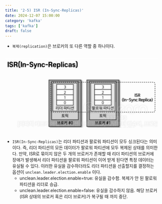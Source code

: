 ```yaml
---
title: '2-5) ISR (In-Sync-Replicas)'
date: 2024-12-07 15:00:00
category: 'kafka'
tags: ['kafka']
draft: false
---
```


- `복제(replication)`은 브로커의 또 다른 역할 중 하나이다.

</br>

<div align="left">
  <img src="./images/스크린샷 2024-12-07 오후 2.43.26.png" width="500px" />
</div>

</br>

- `ISR(In-Sync-Replicas)`는 리더 파티션과 팔로워 파티션이 모두 싱크된다는 의미이다. 즉, 리더 파티션의 모든 데이터가 팔로워 파티션에 모두 복제된 상태를 의미한다. 만약, ISR로 묶이지 않은 두 개의 브로커가 존재할 때 리더 파티션의 브로커에 장애가 발생해서 리더 파티션을 팔로워 파티션이 이어 받게 된다면 특정 데이터는 유실될 수 있다. 이러한 유실을 감수하더라도 리더 파티션을 선출할지를 결정하는 옵션이 `unclean.leader.election.enable` 이다.
	- unclean.leader.election.enable=true: 유실을 감수함. 복제가 안 된 팔로워 파티션을 리더로 승급.
	- unclean.leader.election.enable=false: 유실을 감수하지 않음. 해당 브로커(ISR 상태의 브로커 혹은 리더 브로커)가 복구될 때 까지 중단.